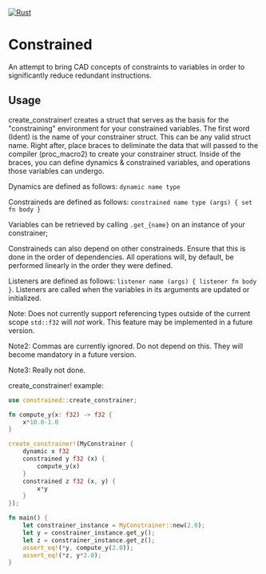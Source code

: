 [![Rust](https://github.com/clay53/constrained/actions/workflows/rust.yml/badge.svg)](https://github.com/clay53/constrained/actions/workflows/rust.yml)
# Constrained
An attempt to bring CAD concepts of constraints to variables in order to significantly reduce redundant instructions.

## Usage
create_constrainer! creates a struct that serves as the basis for the "constraining" environment for your constrained variables. The first word (Ident) is the name of your constrainer struct. This can be any valid struct name. Right after, place braces to deliminate the data that will passed to the compiler (proc_macro2) to create your constrainer struct. Inside of the braces, you can define dynamics & constrained variables, and operations those variables can undergo.

Dynamics are defined as follows: `dynamic name type`

Constraineds are defined as follows: `constrained name type (args) { set fn body }`

Variables can be retrieved by calling `.get_{name}` on an instance of your constrainer;

Constraineds can also depend on other constraineds. Ensure that this is done in the order of dependencies. All operations will, by default, be performed linearly in the order they were defined.

Listeners are defined as follows: `listener name (args) { listener fn body }`. Listeners are called when the variables in its arguments are updated or initialized.

Note: Does not currently support referencing types outside of the current scope `std::f32` will *not* work. This feature may be implemented in a future version.

Note2: Commas are currently ignored. Do not depend on this. They will become mandatory in a future version.

Note3: Really not done.

create_constrainer! example:
```rust
use constrained::create_constrainer;

fn compute_y(x: f32) -> f32 {
    x*10.0-1.0
}

create_constrainer!(MyConstrainer {
    dynamic x f32
    constrained y f32 (x) {
        compute_y(x)
    }
    constrained z f32 (x, y) {
        x*y
    }
});

fn main() {
    let constrainer_instance = MyConstrainer::new(2.0);
    let y = constrainer_instance.get_y();
    let z = constrainer_instance.get_z();
    assert_eq!(*y, compute_y(2.0));
    assert_eq!(*z, y*2.0);
}
```
